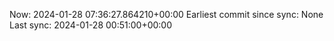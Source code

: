 Now: 2024-01-28 07:36:27.864210+00:00 Earliest commit since sync: None Last sync: 2024-01-28 00:51:00+00:00
